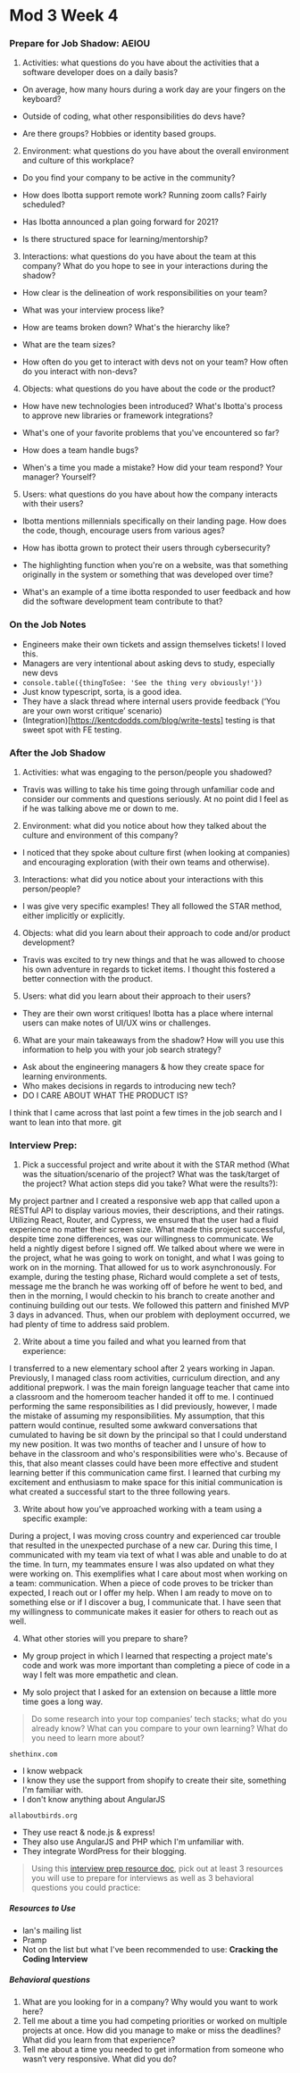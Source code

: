 # Mod 3 Week 4

### Prepare for Job Shadow: AEIOU
1. Activities: what questions do you have about the activities that a software developer does on a daily basis?

- On average, how many hours during a work day are your fingers on the keyboard?

- Outside of coding, what other responsibilities do devs have?

- Are there groups? Hobbies or identity based groups.

2. Environment: what questions do you have about the overall environment and culture of this workplace?

- Do you find your company to be active in the community?

- How does Ibotta support remote work? Running zoom calls? Fairly scheduled?

- Has Ibotta announced a plan going forward for 2021?

- Is there structured space for learning/mentorship?

3. Interactions: what questions do you have about the team at this company? What do you hope to see in your interactions during the shadow?

- How clear is the delineation of work responsibilities on your team?

- What was your interview process like?

- How are teams broken down? What's the hierarchy like?

- What are the team sizes?

- How often do you get to interact with devs not on your team? How often do you interact with non-devs?

4. Objects: what questions do you have about the code or the product?

- How have new technologies been introduced? What's Ibotta's process to approve new libraries or framework integrations?  

- What's one of your favorite problems that you've encountered so far?

- How does a team handle bugs?

- When's a time you made a mistake? How did your team respond? Your manager? Yourself?

5. Users: what questions do you have about how the company interacts with their users?

- Ibotta mentions millennials specifically on their landing page. How does the code, though, encourage users from various ages?

- How has ibotta grown to protect their users through cybersecurity?

- The highlighting function when you're on a website, was that something originally in the system or something that was developed over time?

- What's an example of a time ibotta responded to user feedback and how did the software development team contribute to that?

### On the Job Notes
- Engineers make their own tickets and assign themselves tickets! I loved this.
- Managers are very intentional about asking devs to study, especially new devs
- `console.table({thingToSee: 'See the thing very obviously!'})`
- Just know typescript, sorta, is a good idea.
- They have a slack thread where internal users provide feedback (‘You are your own worst critique’ scenario)
- (Integration)[https://kentcdodds.com/blog/write-tests] testing is that sweet spot with FE testing.

### After the Job Shadow
1. Activities: what was engaging to the person/people you shadowed?
- Travis was willing to take his time going through unfamiliar code and consider our comments and questions seriously. At no point did I feel as if he was talking above me or down to me.

2. Environment: what did you notice about how they talked about the culture and environment of this company?
- I noticed that they spoke about culture first (when looking at companies) and encouraging exploration (with their own  teams and otherwise).

3. Interactions: what did you notice about your interactions with this person/people?
- I was give very specific examples! They all followed the STAR method, either implicitly or explicitly.

4. Objects: what did you learn about their approach to code and/or product development?
- Travis was excited to try new things and that he was allowed to choose his own adventure in regards to ticket items. I thought this fostered a better connection with the product.

5. Users: what did you learn about their approach to their users?
- They are their own worst critiques! Ibotta has a place where internal users can make notes of UI/UX wins or challenges.

6. What are your main takeaways from the shadow? How will you use this information to help you with your job search strategy?
- Ask about the engineering managers & how they create space for learning environments.
- Who makes decisions in regards to introducing new tech?
- DO I CARE ABOUT WHAT THE PRODUCT IS?

I think that I came across that last point a few times in the job search and I want to lean into that more. git

### Interview Prep:
1. Pick a successful project and write about it with the STAR method (What was the situation/scenario of the project? What was the task/target of the project? What action steps did you take? What were the results?):

My project partner and I created a responsive web app that called upon a RESTful API to display various movies, their descriptions, and their ratings. Utilizing React, Router, and Cypress, we ensured that the user had a fluid experience no matter their screen size. What made this project successful, despite time zone differences, was our willingness to communicate. We held a nightly digest before I signed off. We talked about where we were in the project, what he was going to work on tonight, and what I was going to work on in the morning. That allowed for us to work asynchronously. For example, during the testing phase, Richard would complete a set of tests, message me the branch he was working off of before he went to bed, and then in the morning, I would checkin to his branch to create another and continuing building out our tests. We followed this pattern and finished MVP 3 days in advanced. Thus, when our problem with deployment occurred, we had plenty of time to address said problem.

2. Write about a time you failed and what you learned from that experience:

I transferred to a new elementary school after 2 years working in Japan. Previously, I managed class room activities, curriculum direction, and any additional prepwork. I was the main foreign language teacher that came into a classroom and the homeroom teacher handed it off to me. I continued performing the same responsibilities as I did previously, however, I made the mistake of assuming my responsibilities. My assumption, that this pattern would continue, resulted some awkward conversations that cumulated to having be sit down by the principal so that I could understand my new position. It was two months of teacher and I unsure of how to behave in the classroom and who's responsibilities were who's. Because of this, that also meant classes could have been more effective and student learning better if this communication came first. I learned that curbing my excitement and enthusiasm to make space for this initial communication is what created a successful start to the three following years.  

3. Write about how you’ve approached working with a team using a specific example:

During a project, I was moving cross country and experienced car trouble that resulted in the unexpected purchase of a new car. During this time, I communicated with my team via text of what I was able and unable to do at the time. In turn, my teammates ensure I was also updated on what they were working on. This exemplifies what I care about most when working on a team: communication. When a piece of code proves to be tricker than expected, I reach out or I offer my help. When I am ready to move on to something else or if I discover a bug, I communicate that. I have seen that my willingness to communicate makes it easier for others to reach out as well.

4. What other stories will you prepare to share?

- My group project in which I learned that respecting a project mate's code and work was more important than completing a piece of code in a way I felt was more empathetic and clean.

- My solo project that I asked for an extension on because a little more time goes a long way.

> Do some research into your top companies’ tech stacks; what do you already know? What can you compare to your own learning? What do you need to learn more about?

`shethinx.com`
- I know webpack
- I know they use the support from shopify to create their site, something I'm familiar with.
- I don't know anything about AngularJS

`allaboutbirds.org`
- They use react & node.js & express!
- They also use AngularJS and PHP which I'm unfamiliar with.
- They integrate WordPress for their blogging. 

> Using this [interview prep resource doc](https://github.com/turingschool/career-development-curriculum-site/blob/master/resources/interview_prep_resources.md), pick out at least 3 resources you will use to prepare for interviews as well as 3 behavioral questions you could practice:

##### Resources to Use
- Ian's mailing list
- Pramp
- Not on the list but what I've been recommended to use: __Cracking the Coding Interview__

##### Behavioral questions
1. What are you looking for in a company? Why would you want to work here?
2. Tell me about a time you had competing priorities or worked on multiple projects at once. How did you manage to make or miss the deadlines? What did you learn from that experience?
3. Tell me about a time you needed to get information from someone who wasn’t very responsive. What did you do?
